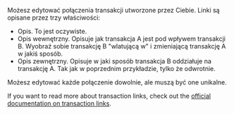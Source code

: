 Możesz edytować połączenia transakcji utworzone przez Ciebie. Linki są opisane przez trzy właściwości:

* Opis. To jest oczywiste.
* Opis wewnętrzny. Opisuje jak transakcja A jest pod wpływem transakcji B. Wyobraź sobie transakcję B "wlatującą w" i zmieniającą transakcję A w jakiś sposób.
* Opis zewnętrzny. Opisuje w jaki sposób transakcja B oddziałuje na transakcję A. Tak jak w poprzednim przykładzie, tylko że odwrotnie.

Możesz edytować każde połączenie dowolnie, ale muszą być one unikalne.

If you want to read more about transaction links, check out the [official documentation on transaction links](https://docs.firefly-iii.org/advanced-concepts/links).